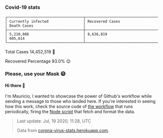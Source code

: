 
### Covid-19 stats

```
┌───────────────────────────────────┬───────────────────────────────────┬───────────────────────────────────┐
│ Currently infected                │ Recovered Cases                   │ Death Cases                       │
├───────────────────────────────────┼───────────────────────────────────┼───────────────────────────────────┤
│ 5,210,086                         │ 8,636,819                         │ 605,614                           │
└───────────────────────────────────┴───────────────────────────────────┴───────────────────────────────────┘
```

Total Cases 14,452,519 🦠

Recovered Percentage 93.0% 😌

### Please, use your Mask 😷

#### Hi there 👋
I'm Mauricio, I wanted to showcase the power of Github's workflow while sending a message to those who landed here.
If you're interested in seeing how this work, check the source code of [the workflow](https://github.com/mdottavio/mdottavio/blob/master/.github/workflows/updateReadme.yml) that runs periodically, firing
the [Node script](https://github.com/mdottavio/mdottavio/tree/covidstats) that fetch and format the data.

> Last update: Jul, 19 2020, 11:28, UTC
>
> Data from [corona-virus-stats.herokuapp.com](https://corona-virus-stats.herokuapp.com/api/v1/cases/general-stats).
